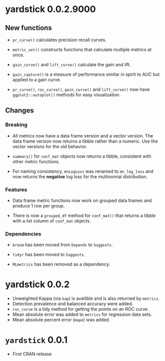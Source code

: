 # yardstick 0.0.2.9000

## New functions

* `pr_curve()` calculates precision recall curves.

* `metric_set()` constructs functions that calculate 
multiple metrics at once.

* `gain_curve()` and `lift_curve()` calculate the gain and lift.

* `gain_capture()` is a measure of performance similar in spirit to AUC
but applied to a gain curve.

* `pr_curve()`, `roc_curve()`, `gain_curve()` and `lift_curve()` now have 
`ggplot2::autoplot()` methods for easy visualization.

## Changes

### Breaking

* All metrics now have a data frame version and a vector 
version. The data frame version now returns a tibble rather than a numeric. Use 
the vector versions for the old behavior.

* `summary()` for `conf_mat` objects now returns a tibble,
consistent with other metric functions.

* For naming consistency, `mnLogLoss` was renamed to `mn_log_loss` and now 
returns the **negative** log loss for the multinomial distribution. 

### Features

* Data frame metric functions now work on grouped data frames and produce
1 row per group.

* There is now a `grouped_df` method for `conf_mat()` that returns a tibble
with a list column of `conf_mat` objects.

### Dependencies

* `broom` has been moved from `Depends` to `Suggests`.

* `tidyr` has been moved to `Suggests`.

* `MLmetrics` has been removed as a dependency.

# yardstick 0.0.2

* Unweighted Kappa (via `kap`) is availible and is also returned by `metrics`. 
* Detection prevalence and balanced accuracy were added. 
* `roc_curve` is a tidy method for getting the points on an ROC curve. 
* Mean absolute error was added to `metrics` for regression data sets. 
* Mean absolute percent error (`mape`) was added. 


# `yardstick` 0.0.1

* First CRAN release
